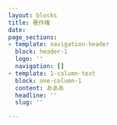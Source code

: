 ```yaml
---
layout: blocks
title: 著作権
date: 
page_sections:
- template: navigation-header
  block: header-1
  logo: ''
  navigation: []
- template: 1-column-text
  block: one-column-1
  content: あああ
  headline: ''
  slug: ''

---
```

